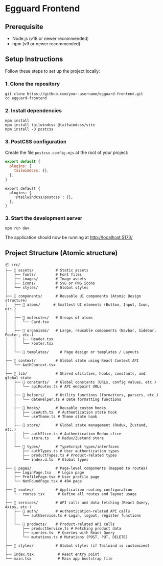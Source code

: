 # Egguard Frontend

## Prerequisite
- Node.js (v18 or newer recommended)
- npm (v9 or newer recommended)

## Setup Instructions
Follow these steps to set up the project locally:

### 1. Clone the repository
```shellscript
git clone https://github.com/your-username/egguard-frontend.git
cd egguard-frontend
```

### 2. Install dependencies

```shellscript
npm install
npm install tailwindcss @tailwindcss/vite
npm install -D postcss
```

### 3. PostCSS configuration
Create the file `postcss.config.mjs` at the root of your project:
```js
export default {
  plugins: {
    tailwindcss: {},
  },
}
```

```shellscript
export default {
  plugins: {
    '@tailwindcss/postcss': {},
  },
}
```

### 3. Start the development server

```shellscript
npm run dev
```

The application should now be running at [http://localhost:5173/](http://localhost:5173/)

## Project Structure (Atomic structure)

```
📦 src/
├── 📂 assets/          # Static assets
│   ├── fonts/         # Font files
│   ├── images/        # Image assets
│   ├── icons/         # SVG or PNG icons
│   └── styles/        # Global styles
│
├── 📂 components/      # Reusable UI components (Atomic Design structure)
│   ├── 📂 atoms/      # Smallest UI elements (Button, Input, Icon, etc.)
│   │
│   ├── 📂 molecules/   # Groups of atoms
│   │   └── Card.tsx
│   │
│   ├── 📂 organisms/   # Large, reusable components (Navbar, Sidebar, Footer, etc.)
│   │   ├── Header.tsx
│   │   └── Footer.tsx
│   │
│   └── 📂 templates/     # Page design or templates / Layouts
│
├── 📂 context/         # Global state using React Context API
│   └── AuthContext.tsx
│
├── 📂 lib/             # Shared utilities, hooks, constants, and global state
│   ├── 📂 constants/   # Global constants (URLs, config values, etc.)
│   │   └── apiRoutes.ts # API endpoint URLs
│   │
│   ├── 📂 helpers/     # Utility functions (formatters, parsers, etc.)
│   │   └── dateHelper.ts # Date formatting functions
│   │
│   ├── 📂 hooks/       # Reusable custom hooks
│   │   ├── useAuth.ts  # Authentication state hook
│   │   └── useTheme.ts # Theme state hook
│   │
│   ├── 📂 store/       # Global state management (Redux, Zustand, etc.)
│   │   ├── authSlice.ts # Authentication Redux slice
│   │   └── store.ts    # Redux/Zustand store
│   │
│   └── 📂 types/       # TypeScript types/interfaces
│       ├── authTypes.ts # User authentication types
│       ├── productTypes.ts # Product-related types
│       └── index.d.ts  # Global types
│
├── 📂 pages/           # Page-level components (mapped to routes)
│   ├── LoginPage.tsx   # Login page
│   ├── ProfilePage.tsx # User profile page
│   └── NotFoundPage.tsx # 404 page
│
├── 📂 routes/          # Application routing configuration
│   └── routes.tsx      # Define all routes and layout usage
│
├── 📂 services/        # API calls and data fetching (React Query, Axios, etc.)
│   ├── 📂 auth/        # Authentication-related API calls
│   │   └── authService.ts # Login, logout, register functions
│   │
│   └── 📂 products/    # Product-related API calls
│       ├── productService.ts # Fetching product data
│       ├── queries.ts  # Queries with React Query
│       └── mutations.ts # Mutations (POST, PUT, DELETE)
│
├── 📂 styles/          # Global styles (if Tailwind is customized)
│
├── index.tsx           # React entry point
└── main.tsx            # Main app bootstrap file
```
